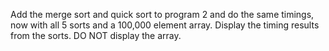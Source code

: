 Add the merge sort and quick sort to program 2 and do the same timings, now with all 5 sorts and a 100,000 element array.  Display the timing results from the sorts.  DO NOT display the array.
